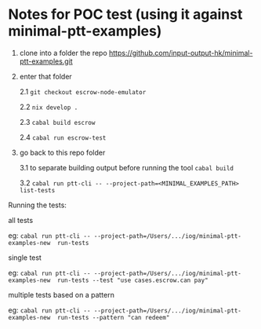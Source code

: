 # Notes for POC test (using it against minimal-ptt-examples)

1. clone into a folder the repo https://github.com/input-output-hk/minimal-ptt-examples.git

2. enter that folder

   2.1 `git checkout escrow-node-emulator`

   2.2 `nix develop .`

   2.3 `cabal build escrow`

   2.4 `cabal run escrow-test`

3. go back to this repo folder

   3.1 to separate building output before running the tool `cabal build`

   3.2 `cabal run ptt-cli -- --project-path=<MINIMAL_EXAMPLES_PATH>  list-tests`

Running the tests:

all tests

eg: `cabal run ptt-cli -- --project-path=/Users/.../iog/minimal-ptt-examples-new  run-tests`

single test

eg: `cabal run ptt-cli -- --project-path=/Users/.../iog/minimal-ptt-examples-new  run-tests --test "use cases.escrow.can pay"`

multiple tests based on a pattern

eg: `cabal run ptt-cli -- --project-path=/Users/.../iog/minimal-ptt-examples-new  run-tests --pattern "can redeem"`
